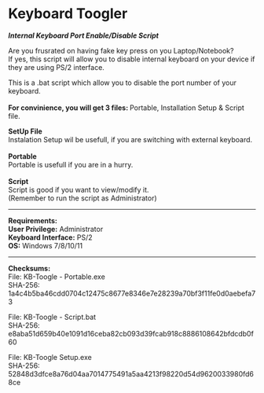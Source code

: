 # Keyboard Toogler
<b><i>Internal Keyboard Port Enable/Disable Script</i></b>

Are you frusrated on having fake key press on you Laptop/Notebook? <br>
If yes, this script will allow you to disable internal keyboard on your device if they are using PS/2 interface. <br>

This is a .bat script which allow you to disable the port number of your keyboard. <br> 
<br>
<b>For convinience, you will get 3 files: </b> Portable, Installation Setup & Script file. <br>

<b>SetUp File</b> <br>
Instalation Setup wil be usefull, if you are switching with external keyboard. <br>
 <br>
<b>Portable</b> <br>
Portable is usefull if you are in a hurry. <br>
 <br>
<b>Script</b> <br>
Script is good if you want to view/modify it.  <br>
(Remember to run the script as Administrator)

_____________________________

<b>Requirements:</b>  <br>
<b>User Privilege:</b> Administrator  <br>
<b>Keyboard Interface:</b> PS/2  <br>
<b>OS:</b> Windows 7/8/10/11

_____________________________

<b>Checksums:</b>  <br>
File: KB-Toogle - Portable.exe  <br>
SHA-256: 1a4c4b5ba46cdd0704c12475c8677e8346e7e28239a70bf3f11fe0d0aebefa73  <br>

File: KB-Toogle - Script.bat  <br>
SHA-256: e8aba51d659b40e1091d16ceba82cb093d39fcab918c8886108642bfdcdb0f60  <br>

File: KB-Toogle Setup.exe  <br>
SHA-256: 52848d3dfce8a76d04aa7014775491a5aa4213f98220d54d9620033980fd68ce  <br>





